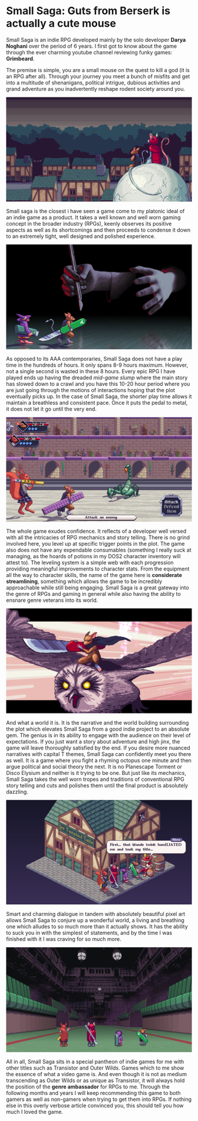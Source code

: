# Small Saga: Guts from Berserk is actually a cute mouse
Small Saga is an indie RPG developed mainly by the solo developer **Darya Noghani** over the period of 6 years. I first got to know about the game through the ever charming youtube channel reviewing funky games: **Grimbeard**.

The premise is simple, you are a small mouse on the quest to kill a god (it is an RPG after all). Through your journey you meet a bunch of misfits and get into a multitude of shenanigans, political intrigue, dubious activities and grand adventure as you 
inadvertently reshape rodent society around you.

![image](../images/Small_Saga/small_saga_sombre.png)

Small saga is the closest i have seen a game come to my platonic ideal of an indie game as a product. It takes a well known and well worn gaming concept in the broader industry (RPGs), keenly observes its positive aspects as well as its shortcomings and then proceeds to condense it down to an extremely tight, well designed and polished experience.

![image](../images/Small_Saga/small_saga_scary.png)

As opposed to its AAA contemporaries, Small Saga does not have a play time in the hundreds of hours. It only spans 8-9 hours maximum. However, not a single second is wasted in these 8 hours. Every epic RPG I have played ends up having the dreaded *mid-game slump* where the main story has slowed down to a crawl and you have this 10-20 hour period where you are just going through the motions of interactions hoping that the plot eventually picks up. In the case of Small Saga, the shorter play time allows it maintain a breathless and consistent pace. Once it puts the pedal to metal, it does not let it go until the very end.

![image](../images/Small_Saga/small_saga_battle_system.png)

The whole game exudes confidence. It reflects of a developer well versed with all the intricacies of RPG mechanics and story telling. There is no grind involved here, you level up at specific trigger points in the plot. The game also does not have any expendable consumables (something I really suck at managing, as the hoards of potions in my DOS2 character inventory will attest to). The leveling system is a simple web with each progression providing meaningful improvements to character stats. From the equipment all the way to character skills, the name of the game here is **considerate streamlining**, something which allows the game to be incredibly approachable while still being engaging. Small Saga is a great gateway into the genre of RPGs and gaming in general while also having the ability to ensnare genre veterans into its world.

![image](../images/Small_Saga/small_saga_berserk_ref.png)

And what a world it is. It is the narrative and the world building surrounding the plot which elevates Small Saga from a good indie project to an absolute gem. The genius is in its ability to engage with the audience on their level of expectations. If you just want a story about adventure and high jinx, the game will leave thoroughly satisfied by the end. If you desire more nuanced narratives with capital T themes, Small Saga can confidently meet you there as well. It is a game where you fight a rhyming octopus one minute and then argue political and social theory the next. It is no Planescape Torment or Disco Elysium and neither is it trying to be one. But just like its mechanics, Small Saga takes the well worn tropes and traditions of conventional RPG story telling and cuts and polishes them until the final product is absolutely dazzling.

![image](../images/Small_Saga/small_saga_funny.png)

Smart and charming dialogue in tandem with absolutely beautiful pixel art allows Small Saga to conjure up a wonderful world, a living and breathing one which alludes to so much more than it actually shows. It has the ability to suck you in with the simplest of statements, and by the time I was finished with it I was craving for so much more.

![image](../images/Small_Saga/small_saga_grand.png)

All in all, Small Saga sits in a special pantheon of indie games for me with other titles such as Transistor and Outer Wilds. Games which to me show the essence of what a video game is. And even though it is not as medium transcending as Outer Wilds or as unique as Transistor, it will always hold the position of the **genre ambassador** for RPGs to me. Through the following months and years I will keep recommending this game to both gamers as well as non-gamers when trying to get them into RPGs. If nothing else in this overly verbose article convinced you, this should tell you how much I loved the game.